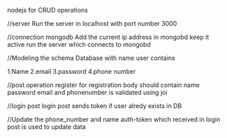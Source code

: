 nodejs for CRUD operations

//server
Run the server in localhost with port number 3000


//connection mongodb
Add the current ip address in mongobd keep it active run the server which connects to mongobd 



//Modeling the schema 
Database with name user contains 

1.Name
2.email
3.password
4.phone number

//post operation register
for registration body should contain name password email and phonenumber is validated using joi

//login post 
login post sends token if user alredy exists in DB

//Update the phone_number and name
auth-token which received in login post is used to update data
